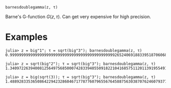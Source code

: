 ```
barnesdoublegamma(z, τ)
```

Barne's G-function $G(z, τ)$. Can get very expensive for high precision.

# Examples

```jldoctest
julia> z = big"1"; τ = sqrt(big"3"); barnesdoublegamma(z, τ)
0.9999999999999999999999999999999999999999999999265240691883395187060685710095162

julia> z = sqrt(big"2"); τ = sqrt(big"3"); barnesdoublegamma(z, τ)
1.340972263940081256497568500074283394055091822104168575112011391955491855627026

julia> z = big(sqrt(3)); τ = sqrt(big"3"); barnesdoublegamma(z, τ)
1.488928335365086422942328604671778776079655676458875630387076246079377268516627
```
